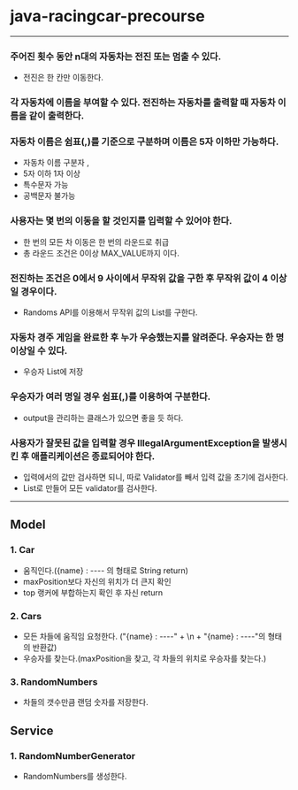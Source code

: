 # java-racingcar-precourse

---

### 주어진 횟수 동안 n대의 자동차는 전진 또는 멈출 수 있다.

- 전진은 한 칸만 이동한다.

### 각 자동차에 이름을 부여할 수 있다. 전진하는 자동차를 출력할 때 자동차 이름을 같이 출력한다.

### 자동차 이름은 쉼표(,)를 기준으로 구분하며 이름은 5자 이하만 가능하다.

- 자동차 이름 구분자 ,
- 5자 이하 1자 이상
- 특수문자 가능
- 공백문자 불가능

### 사용자는 몇 번의 이동을 할 것인지를 입력할 수 있어야 한다.

- 한 번의 모든 차 이동은 한 번의 라운드로 취급
- 총 라운드 조건은 0이상 MAX_VALUE까지 이다.

### 전진하는 조건은 0에서 9 사이에서 무작위 값을 구한 후 무작위 값이 4 이상일 경우이다.

- Randoms API를 이용해서 무작위 값의 List를 구한다.

### 자동차 경주 게임을 완료한 후 누가 우승했는지를 알려준다. 우승자는 한 명 이상일 수 있다.

- 우승자 List에 저장

### 우승자가 여러 명일 경우 쉼표(,)를 이용하여 구분한다.

- output을 관리하는 클래스가 있으면 좋을 듯 하다.

### 사용자가 잘못된 값을 입력할 경우 IllegalArgumentException을 발생시킨 후 애플리케이션은 종료되어야 한다.

- 입력에서의 값만 검사하면 되니, 따로 Validator를 빼서 입력 값을 초기에 검사한다.
- List<Validator>로 만들어 모든 validator를 검사한다.

---

## Model

### 1. Car

- 움직인다.({name} : ---- 의 형태로 String return)
- maxPosition보다 자신의 위치가 더 큰지 확인
- top 랭커에 부합하는지 확인 후 자신 return

### 2. Cars

- 모든 차들에 움직임 요청한다. ("{name} : ----" + \n + "{name} : ----"의 형태의 반환값)
- 우승자를 찾는다.(maxPosition을 찾고, 각 차들의 위치로 우승자를 찾는다.)

### 3. RandomNumbers

- 차들의 갯수만큼 랜덤 숫자를 저장한다.

## Service

### 1. RandomNumberGenerator

- RandomNumbers를 생성한다.
